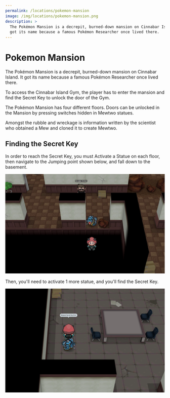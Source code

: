 ```yaml
---
permalink: /locations/pokemon-mansion
image: /img/locations/pokemon-mansion.png
description: >
  The Pokémon Mansion is a decrepit, burned-down mansion on Cinnabar Island. It
  got its name because a famous Pokémon Researcher once lived there.
---
```


# Pokemon Mansion

The Pokémon Mansion is a decrepit, burned-down mansion on Cinnabar Island. It
got its name because a famous Pokémon Researcher once lived there.

To access the Cinnabar Island Gym, the player has to enter the mansion and find
the Secret Key to unlock the door of the Gym.

The Pokémon Mansion has four different floors. Doors can be unlocked in the
Mansion by pressing switches hidden in Mewtwo statues.

Amongst the rubble and wreckage is information written by the scientist who
obtained a Mew and cloned it to create Mewtwo.

## Finding the Secret Key

In order to reach the Secret Key, you must Activate a Statue on each floor, then
navigate to the Jumping point shown below, and fall down to the basement.

![pokemon mansion jump](/img/maps/pokemon-mansion-jump.png)

Then, you'll need to activate 1 more statue, and you'll find the Secret Key.

![secret key](/img/maps/secret-key.png)
